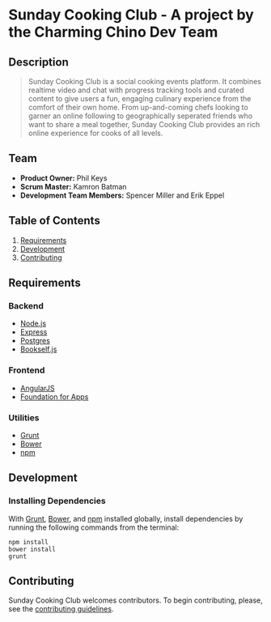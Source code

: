 # Sunday Cooking Club - A project by the Charming Chino Dev Team

## Description
> Sunday Cooking Club is a social cooking events platform. It combines realtime video and chat with progress tracking tools and curated content to give users a fun, engaging culinary experience from the comfort of their own home. From up-and-coming chefs looking to garner an online following to geographically seperated friends who want to share a meal together, Sunday Cooking Club provides an rich online experience for cooks of all levels. 

## Team
- __Product Owner:__ Phil Keys
- __Scrum Master:__ Kamron Batman
- __Development Team Members:__ Spencer Miller and Erik Eppel

## Table of Contents 
1. [Requirements](#requirements)
2. [Development](#development)
3. [Contributing](#contributing)

## Requirements

### Backend
- [Node.js](https://nodejs.org/) 
- [Express](http://expressjs.com/) 
- [Postgres](http://www.postgresql.org/)
- [Bookself.js](http://bookshelfjs.org/)

### Frontend
- [AngularJS](https://angularjs.org/) 
- [Foundation for Apps](http://foundation.zurb.com/apps/)

### Utilities
- [Grunt](http://gruntjs.com/)
- [Bower](http://bower.io/)
- [npm](https://www.npmjs.com/)

## Development

### Installing Dependencies

With [Grunt](http://gruntjs.com/), [Bower](http://bower.io/), and [npm](https://www.npmjs.com/#getting-started) installed globally, install dependencies by running the following commands from the terminal:
```
npm install
bower install
grunt
```

## Contributing

Sunday Cooking Club welcomes contributors. To begin contributing, please, see the [contributing guidelines](CONTRIBUTING.md).
